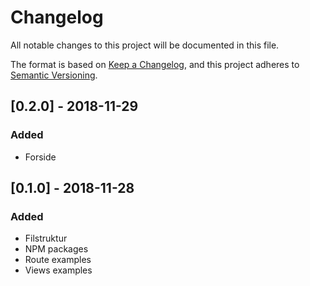 # Changelog
All notable changes to this project will be documented in this file.

The format is based on [Keep a Changelog](https://keepachangelog.com/en/1.0.0/),
and this project adheres to [Semantic Versioning](https://semver.org/spec/v2.0.0.html).

## [0.2.0] - 2018-11-29
### Added
- Forside


## [0.1.0] - 2018-11-28
### Added
- Filstruktur
- NPM packages
- Route examples
- Views examples

